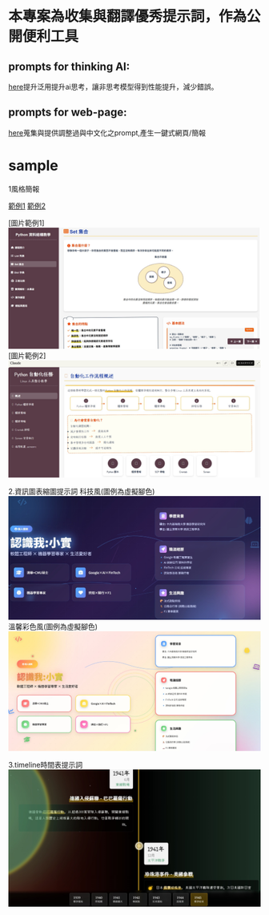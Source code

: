 # 本專案為收集與翻譯優秀提示詞，作為公開便利工具

## prompts for thinking AI:
[here](https://github.com/pikapikalai/Style-Presentation-Prompt-based-on-Claude-/tree/main/prompts%20for%20thinking%20AI)提升泛用提升ai思考，讓非思考模型得到性能提升，減少錯誤。

## prompts for web-page:
[here](https://github.com/pikapikalai/Style-Presentation-Prompt-based-on-Claude-/tree/main/prompts%20for%20web-page)蒐集與提供調整過與中文化之prompt,產生一鍵式網頁/簡報 

# sample

1風格簡報

[範例1](https://claude.ai/public/artifacts/e1328be7-c8e7-4439-9c38-e2e3bfb7ed0e)
[範例2](https://claude.ai/public/artifacts/1385c2c4-070c-4a19-bf58-cece7a4e878f)
    
[圖片範例1]
    ![圖片範例1](https://github.com/pikapikalai/Style-Presentation-Prompt-based-on-Claude-/blob/main/demo_pic/c2.jpg)
[圖片範例2]    
    ![圖片範例2](https://github.com/pikapikalai/Style-Presentation-Prompt-based-on-Claude-/blob/main/demo_pic/c1.jpg)

2.資訊圖表縮圖提示詞
科技風(圖例為虛擬腳色)
![圖片範例1](https://github.com/pikapikalai/Style-Presentation-Prompt-based-on-Claude-/blob/main/demo_pic/2a.jpg)
溫馨彩色風(圖例為虛擬腳色)
![圖片範例2](https://github.com/pikapikalai/Style-Presentation-Prompt-based-on-Claude-/blob/main/demo_pic/2b.jpg)

3.timeline時間表提示詞
![圖片範例](https://github.com/pikapikalai/Style-Presentation-Prompt-based-on-Claude-/blob/main/demo_pic/timeline.jpg)

